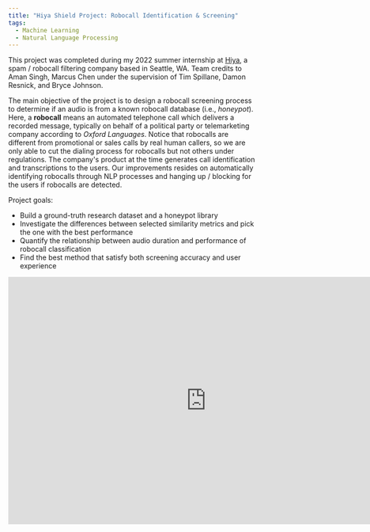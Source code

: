 ```yaml
---
title: "Hiya Shield Project: Robocall Identification & Screening"
tags:
  - Machine Learning
  - Natural Language Processing
---
```


This project was completed during my 2022 summer internship at [Hiya](https://www.hiya.com/), a spam / robocall filtering company based in Seattle, WA. Team credits to Aman Singh, Marcus Chen under the supervision of Tim Spillane, Damon Resnick, and Bryce Johnson. 

The main objective of the project is to design a robocall screening process to determine if an audio is from a known robocall database (i.e., *honeypot*). Here, a **robocall** means an automated telephone call which delivers a recorded message, typically on behalf of a political party or telemarketing company according to *Oxford Languages*. Notice that robocalls are different from promotional or sales calls by real human callers, so we are only able to cut the dialing process for robocalls but not others under regulations. The company's product at the time generates call identification and transcriptions to the users. Our improvements resides on automatically identifying robocalls through NLP processes and hanging up / blocking for the users if robocalls are detected.

Project goals: 

- Build a ground-truth research dataset and a honeypot library 
- Investigate the differences between selected similarity metrics and pick the one with the best performance
- Quantify the relationship between audio duration and performance of robocall classification
- Find the best method that satisfy both screening accuracy and user experience

<embed src="https://docs.google.com/presentation/d/1GLwc-cbRgCXAkJQFPEOlkipc4P5f2QhtFuUfhBVrMlc/edit?usp=sharing" style="width:800px; height: 500px;">
















